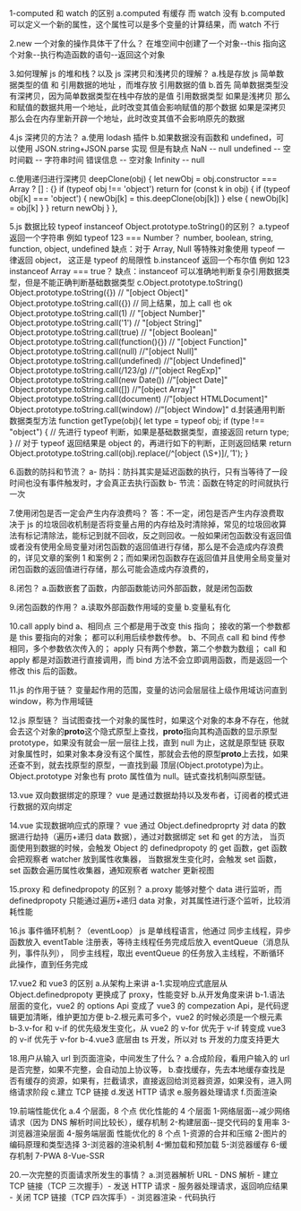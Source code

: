 1-computed 和 watch 的区别
a.computed 有缓存 而 watch 没有
b.computed 可以定义一个新的属性，这个属性可以是多个变量的计算结果，而 watch 不行

2.new 一个对象的操作具体干了什么？
在堆空间中创建了一个对象--this 指向这个对象--执行构造函数的语句--返回这个对象

3.如何理解 js 的堆和栈？以及 js 深拷贝和浅拷贝的理解？
a.栈是存放 js 简单数据类型的值 和 引用数据的地址 ，而堆存放 引用数据的值
b.首先 简单数据类型没有深拷贝，因为简单数据类型在栈中存放的是值
引用数据类型
如果是浅拷贝 那么和赋值的数据共用一个地址，此时改变其值会影响赋值的那个数据
如果是深拷贝 那么会在内存里新开辟一个地址，此时改变其值不会影响原先的数据

4.js 深拷贝的方法？
a.使用 lodash 插件
b.如果数据没有函数和 undefined，可以使用 JSON.string+JSON.parse 实现 但是有缺点
NaN -- null
undefined -- 空
时间戳 -- 字符串时间
错误信息 -- 空对象
Infinity -- null

c.使用递归进行深拷贝
deepClone(obj) {
let newObj = obj.constructor === Array ? [] : {}
if (typeof obj !== 'object') return
for (const k in obj) {
if (typeof obj[k] === 'object') {
newObj[k] = this.deepClone(obj[k])
} else {
newObj[k] = obj[k]
}
}
return newObj
}
},

5.js 数据比较 typeof instanceof Object.prototype.toString()的区别？
a.typeof 返回一个字符串 例如 typeof 123 === Number？
number, boolean, string, function, object, undefined
缺点：对于 Array, Null 等特殊对象使用 typeof 一律返回 object， 这正是 typeof 的局限性
b.instanceof 返回一个布尔值 例如 123 instanceof Array === true？
缺点：instanceof 可以准确地判断复杂引用数据类型，但是不能正确判断基础数据类型
c.Object.prototype.toString()
Object.prototype.toString({}) // "[object Object]"
Object.prototype.toString.call({}) // 同上结果，加上 call 也 ok
Object.prototype.toString.call(1) // "[object Number]"
Object.prototype.toString.call('1') // "[object String]"
Object.prototype.toString.call(true) // "[object Boolean]"
Object.prototype.toString.call(function(){}) // "[object Function]"
Object.prototype.toString.call(null) //"[object Null]"
Object.prototype.toString.call(undefined) //"[object Undefined]"
Object.prototype.toString.call(/123/g) //"[object RegExp]"
Object.prototype.toString.call(new Date()) //"[object Date]"
Object.prototype.toString.call([]) //"[object Array]"
Object.prototype.toString.call(document) //"[object HTMLDocument]"
Object.prototype.toString.call(window) //"[object Window]"
d.封装通用判断数据类型方法
function getType(obj){
let type = typeof obj;
if (type !== "object") { // 先进行 typeof 判断，如果是基础数据类型，直接返回
return type;
}
// 对于 typeof 返回结果是 object 的，再进行如下的判断，正则返回结果
return Object.prototype.toString.call(obj).replace(/^\[object (\S+)\]$/, '$1');
}

6.函数的防抖和节流？
a- 防抖：防抖其实是延迟函数的执行，只有当等待了一段时间也没有事件触发时，才会真正去执行函数
b- 节流：函数在特定的时间就执行一次

7.使用闭包是否一定会产生内存浪费吗？
答：不一定，闭包是否产生内存浪费取决于 js 的垃圾回收机制是否将变量占用的内存给及时清除掉，常见的垃圾回收算法有标记清除法，能标记到就不回收，反之则回收。一般如果闭包函数没有返回值或者没有使用全局变量对闭包函数的返回值进行存储，那么是不会造成内存浪费的，详见文章的案例 1 和案例 2；而如果闭包函数存在返回值并且使用全局变量对闭包函数的返回值进行存储，那么可能会造成内存浪费的，

8.闭包？
a.函数嵌套了函数，内部函数能访问外部函数，就是闭包函数

9.闭包函数的作用？
a.读取外部函数作用域的变量
b.变量私有化

10.call apply bind
a、相同点
三个都是用于改变 this 指向；
接收的第一个参数都是 this 要指向的对象；
都可以利用后续参数传参。
b、不同点
call 和 bind 传参相同，多个参数依次传入的；
apply 只有两个参数，第二个参数为数组；
call 和 apply 都是对函数进行直接调用，而 bind 方法不会立即调用函数，而是返回一个修改 this 后的函数。

11.js 的作用于链？
变量起作用的范围，变量的访问会层层往上级作用域访问直到 window，称为作用域链

12.js 原型链？
当试图查找一个对象的属性时，如果这个对象的本身不存在，他就会去这个对象的**proto**这个隐式原型上查找，**proto**指向其构造函数的显示原型
prototype，如果没有就会一层一层往上找，直到 null 为止，这就是原型链
获取对象属性时，如果对象本身没有这个属性，那就会去他的原型**proto**上去找，如果还查不到，就去找原型的原型，一直找到最 顶层(Object.prototype)为止。Object.prototype 对象也有 proto 属性值为 null。链式查找机制叫原型链。

13.vue 双向数据绑定的原理？
vue 是通过数据劫持以及发布者，订阅者的模式进行数据的双向绑定

14.vue 实现数据响应式的原理？
vue 通过 Object.definedproprty 对 data 的数据进行劫持（遍历+递归 data 数据），通过对数据绑定 set 和 get 的方法，
当页面使用到数据的时候，会触发 Object 的 definedpropoty 的 get 函数，get 函数会把观察者 watcher 放到属性收集器，
当数据发生变化时，会触发 set 函数，set 函数会遍历属性收集器，通知观察者 watcher 更新视图

15.proxy 和 definedpropoty 的区别？
a.proxy 能够对整个 data 进行监听，而 definedpropoty 只能通过遍历+递归 data 对象，对其属性进行逐个监听，比较消耗性能

16.js 事件循环机制？（eventLoop）
js 是单线程语言，他通过 同步主线程，异步函数放入 eventTable 注册表，等待主线程任务完成后放入 eventQueue（消息队列，事件队列），
同步主线程，取出 eventQueue 的任务放入主线程，不断循环此操作，直到任务完成

17.vue2 和 vue3 的区别
a.从架构上来讲
a-1.实现响应式底层从 Object.definedpropoty 更换成了 proxy，性能变好
b.从开发角度来讲
b-1.语法层面的变化，vue2 的 options Api 变成了 vue3 的 compezation Api，是代码逻辑更加清晰，维护更加方便
b-2.根元素可多个，vue2 的时候必须是一个根元素
b-3.v-for 和 v-if 的优先级发生变化，从 vue2 的 v-for 优先于 v-if 转变成 vue3 的 v-if 优先于 v-for
b-4.vue3 底层由 ts 开发，所以对 ts 开发的力度支持更大

18.用户从输入 url 到页面渲染，中间发生了什么？
a.合成阶段，看用户输入的 url 是否完整，如果不完整，会自动加上协议等，
b.查找缓存，先去本地缓存查找是否有缓存的资源，如果有，拦截请求，直接返回给浏览器资源，如果没有，进入网络请求阶段
c.建立 TCP 链接
d.发送 HTTP 请求
e.服务器处理请求
f.页面渲染

19.前端性能优化
a.4 个层面，8 个点
优化性能的 4 个层面
1-网络层面--减少网络请求（因为 DNS 解析时间比较长），缓存机制
2-构建层面--提交代码的复用率
3-浏览器渲染层面
4-服务端层面
性能优化的 8 个点
1-资源的合并和压缩
2-图片的编码原理和类型选择
3-浏览器的渲染机制
4-懒加载和预加载
5-浏览器缓存
6-缓存机制
7-PWA
8-Vue-SSR

20.一次完整的页面请求所发生的事情？
a.浏览器解析 URL - DNS 解析 - 建立 TCP 链接（TCP 三次握手）- 发送 HTTP 请求 - 服务器处理请求，返回响应结果 - 关闭 TCP 链接（TCP 四次挥手）- 浏览器渲染 - 代码执行
